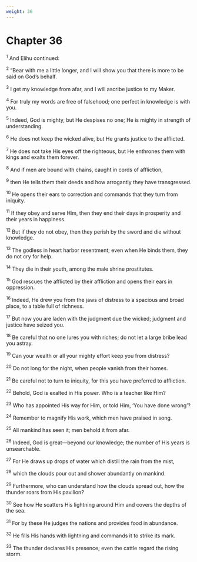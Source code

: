 ```yaml
---
weight: 36
---
```


# Chapter 36

<sup>1</sup> And Elihu continued: 

<sup>2</sup> “Bear with me a little longer, and I will show you that there is more to be said on God’s behalf. 

<sup>3</sup> I get my knowledge from afar, and I will ascribe justice to my Maker. 

<sup>4</sup> For truly my words are free of falsehood; one perfect in knowledge is with you. 

<sup>5</sup> Indeed, God is mighty, but He despises no one; He is mighty in strength of understanding. 

<sup>6</sup> He does not keep the wicked alive, but He grants justice to the afflicted. 

<sup>7</sup> He does not take His eyes off the righteous, but He enthrones them with kings and exalts them forever. 

<sup>8</sup> And if men are bound with chains, caught in cords of affliction, 

<sup>9</sup> then He tells them their deeds and how arrogantly they have transgressed. 

<sup>10</sup> He opens their ears to correction and commands that they turn from iniquity. 

<sup>11</sup> If they obey and serve Him, then they end their days in prosperity and their years in happiness. 

<sup>12</sup> But if they do not obey, then they perish by the sword and die without knowledge. 

<sup>13</sup> The godless in heart harbor resentment; even when He binds them, they do not cry for help. 

<sup>14</sup> They die in their youth, among the male shrine prostitutes. 

<sup>15</sup> God rescues the afflicted by their affliction and opens their ears in oppression. 

<sup>16</sup> Indeed, He drew you from the jaws of distress to a spacious and broad place, to a table full of richness. 

<sup>17</sup> But now you are laden with the judgment due the wicked; judgment and justice have seized you. 

<sup>18</sup> Be careful that no one lures you with riches; do not let a large bribe lead you astray. 

<sup>19</sup> Can your wealth or all your mighty effort keep you from distress? 

<sup>20</sup> Do not long for the night, when people vanish from their homes. 

<sup>21</sup> Be careful not to turn to iniquity, for this you have preferred to affliction. 

<sup>22</sup> Behold, God is exalted in His power. Who is a teacher like Him? 

<sup>23</sup> Who has appointed His way for Him, or told Him, ‘You have done wrong’? 

<sup>24</sup> Remember to magnify His work, which men have praised in song. 

<sup>25</sup> All mankind has seen it; men behold it from afar. 

<sup>26</sup> Indeed, God is great—beyond our knowledge; the number of His years is unsearchable. 

<sup>27</sup> For He draws up drops of water which distill the rain from the mist, 

<sup>28</sup> which the clouds pour out and shower abundantly on mankind. 

<sup>29</sup> Furthermore, who can understand how the clouds spread out, how the thunder roars from His pavilion? 

<sup>30</sup> See how He scatters His lightning around Him and covers the depths of the sea. 

<sup>31</sup> For by these He judges the nations and provides food in abundance. 

<sup>32</sup> He fills His hands with lightning and commands it to strike its mark. 

<sup>33</sup> The thunder declares His presence; even the cattle regard the rising storm. 



